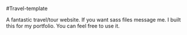 #Travel-template

A fantastic travel/tour website.
If you want sass files message me.
I built this for my portfolio.
You can feel free to use it.

